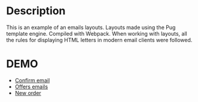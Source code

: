 # Description
This is an example of an emails layouts.
Layouts made using the Pug template engine.
Compiled with Webpack.
When working with layouts, all the rules for displaying HTML letters in modern email clients were followed.

# DEMO

- [Confirm email](https://nazarenkoyana.github.io/mail-templte-pug/dist/auth/confirm-email.html)
- [Offers emails](https://nazarenkoyana.github.io/mail-templte-pug/dist/offer/offer-is-available.html)
- [New order](https://nazarenkoyana.github.io/mail-templte-pug/dist/order/new-order.html)

